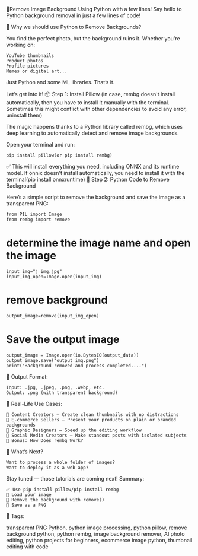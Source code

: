 📌Remove Image Background Using Python with a few lines!
Say hello to Python background removal in just a few lines of code!

🌟 Why we should use Python to Remove Backgrounds?

You find the perfect photo, but the background ruins it. Whether you're working on:

    YouTube thumbnails
    Product photos
    Profile pictures
    Memes or digital art...

Just Python and some ML libraries. That’s it.

Let’s get into it!
📦 Step 1: Install Pillow (in case, rembg doesn't install automatically, then you have to install it manually with the terminal. Sometimes this might conflict with other dependencies to avoid any error, uninstall them)

The magic happens thanks to a Python library called rembg, which uses deep learning to automatically detect and remove image backgrounds.

Open your terminal and run:

    pip install pillow(or pip install rembg)

✅ This will install everything you need, including ONNX and its runtime model. If onnix doesn't install automatically, you need to install it with the terminal(pip install onnxruntime)
🧪 Step 2: Python Code to Remove Background

Here’s a simple script to remove the background and save the image as a transparent PNG:

    from PIL import Image
    from rembg import remove

# determine the image name and open the image
    input_img="j_img.jpg"
    input_img_open=Image.open(input_img)

# remove background
    output_image=remove(input_img_open)



# Save the output image
    output_image = Image.open(io.BytesIO(output_data))
    output_image.save("output_img.png")
    print("Background removed and process completed....")

📝 Output Format:

    Input: .jpg, .jpeg, .png, .webp, etc.
    Output: .png (with transparent background)

🧠 Real-Life Use Cases:

    🔹 Content Creators – Create clean thumbnails with no distractions
    🔹 E-commerce Sellers – Present your products on plain or branded backgrounds
    🔹 Graphic Designers – Speed up the editing workflow
    🔹 Social Media Creators – Make standout posts with isolated subjects
    🧠 Bonus: How Does rembg Work?


🔁 What’s Next?

    Want to process a whole folder of images?
    Want to deploy it as a web app?

Stay tuned — those tutorials are coming next!
Summary:

    ✅ Use pip install pillow/pip install rembg
    📂 Load your image
    🧠 Remove the background with remove()
    💾 Save as a PNG
🔎 Tags:
 
 transparent PNG Python, python image processing, python pillow, remove background python, python rembg, image background remover, AI photo editing, python projects for beginners, ecommerce image python, thumbnail editing with code

